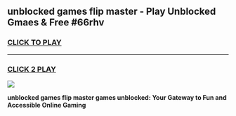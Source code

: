 
## unblocked games flip master - Play Unblocked Gmaes & Free #66rhv
<h3>
<a href="https://premium.freeplayer.one?title=unblocked_games_flip_master&ref=03M">CLICK TO PLAY</a></h3>
<hr>

<h3>
<a href="https://premium.freeplayer.one?title=unblocked_games_flip_master&ref=03M">CLICK 2 PLAY</a>
  
</h3>

<a href="https://premium.freeplayer.one?title=unblocked_games_flip_master&ref=03M"><img src="https://clearcache.store/games.png"></a>


**unblocked games flip master games unblocked: Your Gateway to Fun and Accessible Online Gaming**
